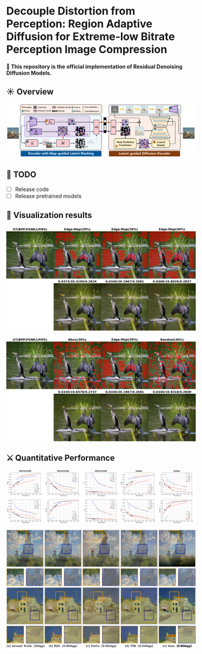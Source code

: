 # Decouple Distortion from Perception: Region Adaptive Diffusion for Extreme-low Bitrate Perception Image Compression

#### <a name="intro">:rocket: This repository is the official implementation of Residual Denoising Diffusion Models.

## <a name="todo"></a>:sunny: Overview
<p align="center">
    <img src="assets/overall-gencompression.png" style="border-radius: 0px"><br>
</p>
 


## <a name="todo"></a>:memo: TODO
- [ ] Release code
- [ ] Release pretrained models

## <a name="requirements"></a>:eyes: Visualization results
<p align="center">
    <img src="assets/maskrate_4283.png" style="border-radius: 0px"><br>
</p>
<p align="center">
    <img src="assets/masktype_4283.png" style="border-radius: 0px"><br>
</p>

## <a name="quantitative_performance"></a>:crossed_swords: Quantitative Performance
<p align="center">
    <img src="assets/main_results.png" style="border-radius: 0px"><br>
</p>
<p align="center">
    <img src="assets/primary_image.png" style="border-radius: 0px"><br>
</p>